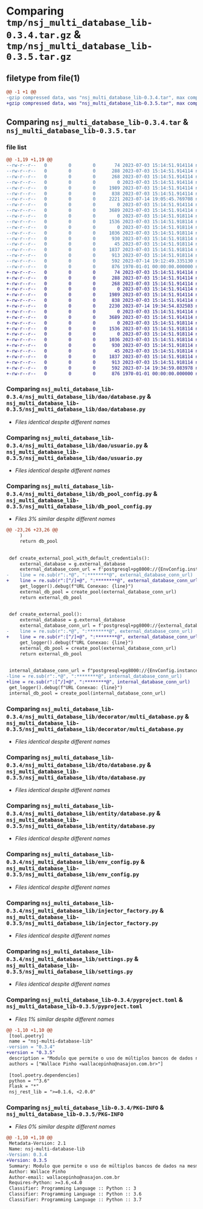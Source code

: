 # Comparing `tmp/nsj_multi_database_lib-0.3.4.tar.gz` & `tmp/nsj_multi_database_lib-0.3.5.tar.gz`

## filetype from file(1)

```diff
@@ -1 +1 @@
-gzip compressed data, was "nsj_multi_database_lib-0.3.4.tar", max compression
+gzip compressed data, was "nsj_multi_database_lib-0.3.5.tar", max compression
```

## Comparing `nsj_multi_database_lib-0.3.4.tar` & `nsj_multi_database_lib-0.3.5.tar`

### file list

```diff
@@ -1,19 +1,19 @@
--rw-r--r--   0        0        0       74 2023-07-03 15:14:51.914114 nsj_multi_database_lib-0.3.4/nsj_multi_database_lib/__init__.py
--rw-r--r--   0        0        0      288 2023-07-03 15:14:51.914114 nsj_multi_database_lib-0.3.4/nsj_multi_database_lib/crypt_key_sample.py
--rw-r--r--   0        0        0      268 2023-07-03 15:14:51.914114 nsj_multi_database_lib-0.3.4/nsj_multi_database_lib/crypt_util.py
--rw-r--r--   0        0        0        0 2023-07-03 15:14:51.914114 nsj_multi_database_lib-0.3.4/nsj_multi_database_lib/dao/__init__.py
--rw-r--r--   0        0        0     1989 2023-07-03 15:14:51.914114 nsj_multi_database_lib-0.3.4/nsj_multi_database_lib/dao/database.py
--rw-r--r--   0        0        0      838 2023-07-03 15:14:51.914114 nsj_multi_database_lib-0.3.4/nsj_multi_database_lib/dao/usuario.py
--rw-r--r--   0        0        0     2221 2023-07-14 19:05:45.769708 nsj_multi_database_lib-0.3.4/nsj_multi_database_lib/db_pool_config.py
--rw-r--r--   0        0        0        0 2023-07-03 15:14:51.914114 nsj_multi_database_lib-0.3.4/nsj_multi_database_lib/decorator/__init__.py
--rw-r--r--   0        0        0     3689 2023-07-03 15:14:51.914114 nsj_multi_database_lib-0.3.4/nsj_multi_database_lib/decorator/multi_database.py
--rw-r--r--   0        0        0        0 2023-07-03 15:14:51.918114 nsj_multi_database_lib-0.3.4/nsj_multi_database_lib/dto/__init__.py
--rw-r--r--   0        0        0     1536 2023-07-03 15:14:51.918114 nsj_multi_database_lib-0.3.4/nsj_multi_database_lib/dto/database.py
--rw-r--r--   0        0        0        0 2023-07-03 15:14:51.918114 nsj_multi_database_lib-0.3.4/nsj_multi_database_lib/entity/__init__.py
--rw-r--r--   0        0        0     1036 2023-07-03 15:14:51.918114 nsj_multi_database_lib-0.3.4/nsj_multi_database_lib/entity/database.py
--rw-r--r--   0        0        0      930 2023-07-03 15:14:51.918114 nsj_multi_database_lib-0.3.4/nsj_multi_database_lib/env_config.py
--rw-r--r--   0        0        0       45 2023-07-03 15:14:51.918114 nsj_multi_database_lib-0.3.4/nsj_multi_database_lib/exception.py
--rw-r--r--   0        0        0     1837 2023-07-03 15:14:51.918114 nsj_multi_database_lib-0.3.4/nsj_multi_database_lib/injector_factory.py
--rw-r--r--   0        0        0      913 2023-07-03 15:14:51.918114 nsj_multi_database_lib-0.3.4/nsj_multi_database_lib/settings.py
--rw-r--r--   0        0        0      592 2023-07-14 19:12:49.335130 nsj_multi_database_lib-0.3.4/pyproject.toml
--rw-r--r--   0        0        0      876 1970-01-01 00:00:00.000000 nsj_multi_database_lib-0.3.4/PKG-INFO
+-rw-r--r--   0        0        0       74 2023-07-03 15:14:51.914114 nsj_multi_database_lib-0.3.5/nsj_multi_database_lib/__init__.py
+-rw-r--r--   0        0        0      288 2023-07-03 15:14:51.914114 nsj_multi_database_lib-0.3.5/nsj_multi_database_lib/crypt_key_sample.py
+-rw-r--r--   0        0        0      268 2023-07-03 15:14:51.914114 nsj_multi_database_lib-0.3.5/nsj_multi_database_lib/crypt_util.py
+-rw-r--r--   0        0        0        0 2023-07-03 15:14:51.914114 nsj_multi_database_lib-0.3.5/nsj_multi_database_lib/dao/__init__.py
+-rw-r--r--   0        0        0     1989 2023-07-03 15:14:51.914114 nsj_multi_database_lib-0.3.5/nsj_multi_database_lib/dao/database.py
+-rw-r--r--   0        0        0      838 2023-07-03 15:14:51.914114 nsj_multi_database_lib-0.3.5/nsj_multi_database_lib/dao/usuario.py
+-rw-r--r--   0        0        0     2230 2023-07-14 19:34:54.832503 nsj_multi_database_lib-0.3.5/nsj_multi_database_lib/db_pool_config.py
+-rw-r--r--   0        0        0        0 2023-07-03 15:14:51.914114 nsj_multi_database_lib-0.3.5/nsj_multi_database_lib/decorator/__init__.py
+-rw-r--r--   0        0        0     3689 2023-07-03 15:14:51.914114 nsj_multi_database_lib-0.3.5/nsj_multi_database_lib/decorator/multi_database.py
+-rw-r--r--   0        0        0        0 2023-07-03 15:14:51.918114 nsj_multi_database_lib-0.3.5/nsj_multi_database_lib/dto/__init__.py
+-rw-r--r--   0        0        0     1536 2023-07-03 15:14:51.918114 nsj_multi_database_lib-0.3.5/nsj_multi_database_lib/dto/database.py
+-rw-r--r--   0        0        0        0 2023-07-03 15:14:51.918114 nsj_multi_database_lib-0.3.5/nsj_multi_database_lib/entity/__init__.py
+-rw-r--r--   0        0        0     1036 2023-07-03 15:14:51.918114 nsj_multi_database_lib-0.3.5/nsj_multi_database_lib/entity/database.py
+-rw-r--r--   0        0        0      930 2023-07-03 15:14:51.918114 nsj_multi_database_lib-0.3.5/nsj_multi_database_lib/env_config.py
+-rw-r--r--   0        0        0       45 2023-07-03 15:14:51.918114 nsj_multi_database_lib-0.3.5/nsj_multi_database_lib/exception.py
+-rw-r--r--   0        0        0     1837 2023-07-03 15:14:51.918114 nsj_multi_database_lib-0.3.5/nsj_multi_database_lib/injector_factory.py
+-rw-r--r--   0        0        0      913 2023-07-03 15:14:51.918114 nsj_multi_database_lib-0.3.5/nsj_multi_database_lib/settings.py
+-rw-r--r--   0        0        0      592 2023-07-14 19:34:59.083978 nsj_multi_database_lib-0.3.5/pyproject.toml
+-rw-r--r--   0        0        0      876 1970-01-01 00:00:00.000000 nsj_multi_database_lib-0.3.5/PKG-INFO
```

### Comparing `nsj_multi_database_lib-0.3.4/nsj_multi_database_lib/dao/database.py` & `nsj_multi_database_lib-0.3.5/nsj_multi_database_lib/dao/database.py`

 * *Files identical despite different names*

### Comparing `nsj_multi_database_lib-0.3.4/nsj_multi_database_lib/dao/usuario.py` & `nsj_multi_database_lib-0.3.5/nsj_multi_database_lib/dao/usuario.py`

 * *Files identical despite different names*

### Comparing `nsj_multi_database_lib-0.3.4/nsj_multi_database_lib/db_pool_config.py` & `nsj_multi_database_lib-0.3.5/nsj_multi_database_lib/db_pool_config.py`

 * *Files 3% similar despite different names*

```diff
@@ -23,26 +23,26 @@
     )
     return db_pool
 
 
 def create_external_pool_with_default_credentials():
     external_database = g.external_database
     external_database_conn_url = f'postgresql+pg8000://{EnvConfig.instance().default_external_database_user}:{EnvConfig.instance().default_external_database_password}@{external_database["host"]}:{external_database["port"]}/{external_database["name"]}'
-    line = re.sub(r":.*@", ":********@", external_database_conn_url)
+    line = re.sub(r":[^/]+@", ":********@", external_database_conn_url)
     get_logger().debug(f"URL Conexao: {line}")
     external_db_pool = create_pool(external_database_conn_url)
     return external_db_pool
 
 
 def create_external_pool():
     external_database = g.external_database
     external_database_conn_url = f'postgresql+pg8000://{external_database["user"]}:{external_database["password"]}@{external_database["host"]}:{external_database["port"]}/{external_database["name"]}'
-    line = re.sub(r":.*@", ":********@", external_database_conn_url)
+    line = re.sub(r":[^/]+@", ":********@", external_database_conn_url)
     get_logger().debug(f"URL Conexao: {line}")
     external_db_pool = create_pool(external_database_conn_url)
     return external_db_pool
 
 
 internal_database_conn_url = f"postgresql+pg8000://{EnvConfig.instance().multi_database_user}:{EnvConfig.instance().multi_database_password}@{EnvConfig.instance().multi_database_host}:{EnvConfig.instance().multi_database_port}/{EnvConfig.instance().multi_database_name}"
-line = re.sub(r":.*@", ":********@", internal_database_conn_url)
+line = re.sub(r":[^/]+@", ":********@", internal_database_conn_url)
 get_logger().debug(f"URL Conexao: {line}")
 internal_db_pool = create_pool(internal_database_conn_url)
```

### Comparing `nsj_multi_database_lib-0.3.4/nsj_multi_database_lib/decorator/multi_database.py` & `nsj_multi_database_lib-0.3.5/nsj_multi_database_lib/decorator/multi_database.py`

 * *Files identical despite different names*

### Comparing `nsj_multi_database_lib-0.3.4/nsj_multi_database_lib/dto/database.py` & `nsj_multi_database_lib-0.3.5/nsj_multi_database_lib/dto/database.py`

 * *Files identical despite different names*

### Comparing `nsj_multi_database_lib-0.3.4/nsj_multi_database_lib/entity/database.py` & `nsj_multi_database_lib-0.3.5/nsj_multi_database_lib/entity/database.py`

 * *Files identical despite different names*

### Comparing `nsj_multi_database_lib-0.3.4/nsj_multi_database_lib/env_config.py` & `nsj_multi_database_lib-0.3.5/nsj_multi_database_lib/env_config.py`

 * *Files identical despite different names*

### Comparing `nsj_multi_database_lib-0.3.4/nsj_multi_database_lib/injector_factory.py` & `nsj_multi_database_lib-0.3.5/nsj_multi_database_lib/injector_factory.py`

 * *Files identical despite different names*

### Comparing `nsj_multi_database_lib-0.3.4/nsj_multi_database_lib/settings.py` & `nsj_multi_database_lib-0.3.5/nsj_multi_database_lib/settings.py`

 * *Files identical despite different names*

### Comparing `nsj_multi_database_lib-0.3.4/pyproject.toml` & `nsj_multi_database_lib-0.3.5/pyproject.toml`

 * *Files 1% similar despite different names*

```diff
@@ -1,10 +1,10 @@
 [tool.poetry]
 name = "nsj-multi-database-lib"
-version = "0.3.4"
+version = "0.3.5"
 description = "Modulo que permite o uso de múltiplos bancos de dados na mesma aplicação."
 authors = ["Wallace Pinho <wallacepinho@nasajon.com.br>"]
 
 [tool.poetry.dependencies]
 python = "^3.6"
 Flask = "*"
 nsj_rest_lib = ">=0.1.6, <2.0.0"
```

### Comparing `nsj_multi_database_lib-0.3.4/PKG-INFO` & `nsj_multi_database_lib-0.3.5/PKG-INFO`

 * *Files 0% similar despite different names*

```diff
@@ -1,10 +1,10 @@
 Metadata-Version: 2.1
 Name: nsj-multi-database-lib
-Version: 0.3.4
+Version: 0.3.5
 Summary: Modulo que permite o uso de múltiplos bancos de dados na mesma aplicação.
 Author: Wallace Pinho
 Author-email: wallacepinho@nasajon.com.br
 Requires-Python: >=3.6,<4.0
 Classifier: Programming Language :: Python :: 3
 Classifier: Programming Language :: Python :: 3.6
 Classifier: Programming Language :: Python :: 3.7
```

